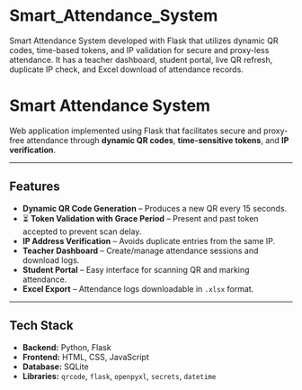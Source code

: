 # Smart_Attendance_System
Smart Attendance System developed with Flask that utilizes dynamic QR codes, time-based tokens, and IP validation for secure and proxy-less attendance. It has a teacher dashboard, student portal, live QR refresh, duplicate IP check, and Excel download of attendance records.

# Smart Attendance System

Web application implemented using Flask that facilitates secure and proxy-free attendance through **dynamic QR codes**, **time-sensitive tokens**, and **IP verification**.

---

##  Features
- **Dynamic QR Code Generation** – Produces a new QR every 15 seconds.  
- ⏳ **Token Validation with Grace Period** – Present and past token accepted to prevent scan delay.
- **IP Address Verification** – Avoids duplicate entries from the same IP.
- **Teacher Dashboard** – Create/manage attendance sessions and download logs.
- **Student Portal** – Easy interface for scanning QR and marking attendance.
- **Excel Export** – Attendance logs downloadable in `.xlsx` format.

---

## Tech Stack
- **Backend:** Python, Flask
- **Frontend:** HTML, CSS, JavaScript
- **Database:** SQLite
- **Libraries:** `qrcode`, `flask`, `openpyxl`, `secrets`, `datetime`
